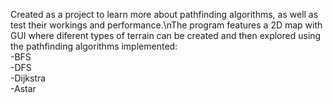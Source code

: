 Created as a project to learn more about pathfinding algorithms, as well as test their workings and performance.\nThe program features a 2D map with GUI where diferent types of terrain can be created and then explored using the pathfinding algorithms implemented:  
-BFS  
-DFS  
-Dijkstra  
-Astar  
